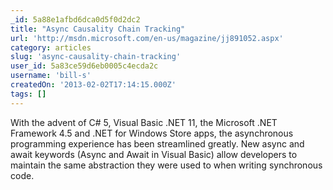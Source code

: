 ```yaml
---
_id: 5a88e1afbd6dca0d5f0d2dc2
title: "Async Causality Chain Tracking"
url: 'http://msdn.microsoft.com/en-us/magazine/jj891052.aspx'
category: articles
slug: 'async-causality-chain-tracking'
user_id: 5a83ce59d6eb0005c4ecda2c
username: 'bill-s'
createdOn: '2013-02-02T17:14:15.000Z'
tags: []
---
```


With the advent of C# 5, Visual Basic .NET 11, the Microsoft .NET Framework 4.5 and .NET for Windows Store apps, the asynchronous programming experience has been streamlined greatly. New async and await keywords (Async and Await in Visual Basic) allow developers to maintain the same abstraction they were used to when writing synchronous code.
